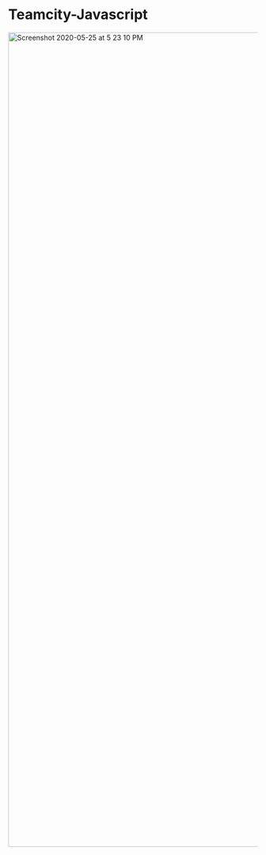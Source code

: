 # Teamcity-Javascript
<img width="1643" alt="Screenshot 2020-05-25 at 5 23 10 PM" src="https://user-images.githubusercontent.com/25201552/82810587-77d17280-9eac-11ea-8d8e-ccbf7f5c6f07.png">
